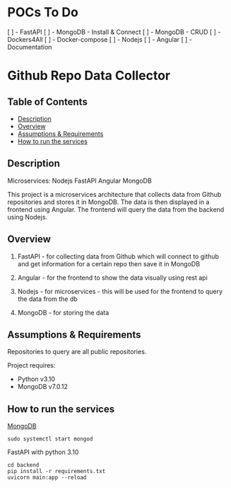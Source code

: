 # POCs To Do

[ ] - FastAPI
[ ] - MongoDB - Install & Connect
[ ] - MongoDB - CRUD
[ ] - Dockers4All
[ ] - Docker-compose
[ ] - Nodejs
[ ] - Angular
[ ] - Documentation





# Github Repo Data Collector

## Table of Contents

- [Description](#description)
- [Overview](#overview)
- [Assumptions & Requirements](#assumptions--requirements)
- [How to run the services](#how-to-run-the-services)


## Description

Microservices: Nodejs  FastAPI Angular MongoDB

This project is a microservices architecture that collects data from Github repositories and stores it in MongoDB. The data is then displayed in a frontend using Angular. The frontend will query the data from the backend using Nodejs.

## Overview

1. FastAPI - for collecting data from Github which will connect to github and get information for a certain repo then save it in MongoDB

2. Angular - for the frontend to show the data visually using rest api

3. Nodejs - for microservices - this will be used for the frontend to query the data from the db

4. MongoDB - for storing the data

## Assumptions & Requirements

Repositories to query are all public repositories. 

Project requires:

- Python v3.10
- MongoDB v7.0.12


## How to run the services

[MongoDB](https://www.mongodb.com/docs/manual/tutorial/install-mongodb-on-ubuntu/)

```
sudo systemctl start mongod
```

FastAPI with python 3.10

```
cd backend
pip install -r requirements.txt
uvicorn main:app --reload
```


